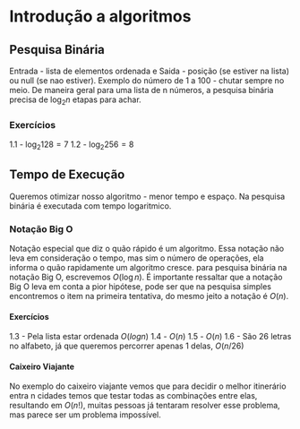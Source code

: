 # Introdução a algoritmos

## Pesquisa Binária

Entrada - lista de elementos ordenada e Saida - posição (se estiver na lista) ou null (se nao estiver).
Exemplo do número de 1 a 100 - chutar sempre no meio.
De maneira geral para uma lista de n números, a pesquisa binária precisa de $\log_2 n$ etapas para achar.

### Exercícios

1.1 - $\log_2 128 = 7$
1.2 - $\log_2 256 = 8$

## Tempo de Execução

Queremos otimizar nosso algoritmo - menor tempo e espaço.
Na pesquisa binária é executada com tempo logaritmico.

### Notação Big O

Notação especial que diz o quão rápido é um algoritmo. Essa notação não leva em consideração o tempo, mas sim o número de operações, ela informa o quão rapidamente um algoritmo cresce. para pesquisa binária na notação Big O, escrevemos $O(\log n)$. É importante ressaltar que a notação Big O leva em conta a pior hipótese, pode ser que na pesquisa simples encontremos o item na primeira tentativa, do mesmo jeito a notação é $O(n)$.

#### Exercícios

1.3 - Pela lista estar ordenada $O(log n)$
1.4 - $O(n)$
1.5 - $O(n)$
1.6 - São 26 letras no alfabeto, já que queremos percorrer apenas 1 delas, $O(n/26)$

#### Caixeiro Viajante

No exemplo do caixeiro viajante vemos que para decidir o melhor itinerário entra n cidades temos que testar todas as combinações entre elas, resultando em $O(n!)$, muitas pessoas já tentaram resolver esse problema, mas parece ser um problema impossível.
